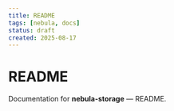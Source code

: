 ```yaml
---
title: README
tags: [nebula, docs]
status: draft
created: 2025-08-17
---
```


# README

Documentation for **nebula-storage** — README.
